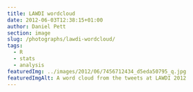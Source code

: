 ```yaml
---
title: LAWDI wordcloud
date: 2012-06-03T12:38:15+01:00
author: Daniel Pett
section: image
slug: /photographs/lawdi-wordcloud/
tags:
  - R
  - stats
  - analysis
featuredImg: ../images/2012/06/7456712434_d5eda50795_q.jpg
featuredImgAlt: A word cloud from the tweets at LAWDI 2012
---
```

